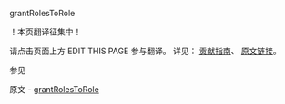  grantRolesToRole

 ！本页翻译征集中！

请点击页面上方 EDIT THIS PAGE 参与翻译。
详见：
[贡献指南]( https://github.com/whaleal/MongoDB-Manual-zh/blob/master/CONTRIBUTING.md )、
[原文链接](  https://docs.mongodb.com/manual/reference/command/grantRolesToRole/  )。

 参见

原文 - [grantRolesToRole]( https://docs.mongodb.com/manual/reference/command/grantRolesToRole/ )

